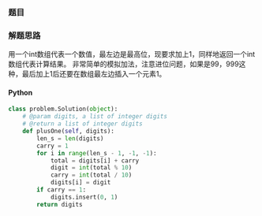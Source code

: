 

### 题目


### 解题思路

用一个int数组代表一个数值，最左边是最高位，现要求加上1，同样地返回一个int数组代表计算结果。
非常简单的模拟加法，注意进位问题，如果是99，999这种，最后加上1后还要在数组最左边插入一个元素1。

#### Python

```python
class problem.Solution(object):
    # @param digits, a list of integer digits
    # @return a list of integer digits
    def plusOne(self, digits):
        len_s = len(digits)
        carry = 1
        for i in range(len_s - 1, -1, -1):
            total = digits[i] + carry
            digit = int(total % 10)
            carry = int(total / 10)
            digits[i] = digit
        if carry == 1:
            digits.insert(0, 1)
        return digits
        
```
